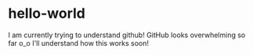 # hello-world
I am currently trying to understand github!
GitHub looks overwhelming so far o_o
I'll understand how this works soon!
